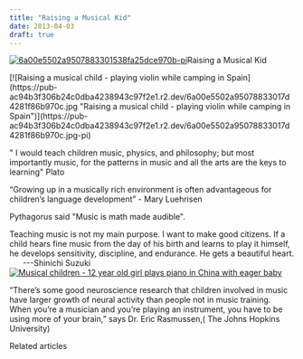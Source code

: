 ```yaml
---
title: "Raising a Musical Kid"
date: 2013-04-03
draft: true
---
```


[![6a00e5502a9507883301538fa25dce970b-pi](https://pub-ac94b3f306b24c0dba4238943c97f2e1.r2.dev/6a00e5502a95078833017d4281f820970c.jpg "6a00e5502a9507883301538fa25dce970b-pi")](https://pub-ac94b3f306b24c0dba4238943c97f2e1.r2.dev/6a00e5502a95078833017d4281f820970c.jpg-pi)Raising a Musical Kid  
  
  
  

<!--more--> [![Raising a musical child - playing violin while camping in Spain](https://pub-ac94b3f306b24c0dba4238943c97f2e1.r2.dev/6a00e5502a95078833017d4281f86b970c.jpg "Raising a musical child - playing violin while camping in Spain")](https://pub-ac94b3f306b24c0dba4238943c97f2e1.r2.dev/6a00e5502a95078833017d4281f86b970c.jpg-pi)  
  
  
  
" I would teach children music, physics, and philosophy; but most importantly music, for the patterns in music and all the arts are the keys to learning" Plato  
  
“Growing up in a musically rich environment is often advantageous for children’s language development” - Mary Luehrisen  
  
  
Pythagorus said "Music is math made audible".  
  
Teaching music is not my main purpose. I want to make good citizens. If a child hears fine music from the day of his birth and learns to play it himself, he develops sensitivity, discipline, and endurance. He gets a beautiful heart.  
      ---Shinichi Suzuki  
[![Musical children - 12 year old girl plays piano in China with eager baby](https://pub-ac94b3f306b24c0dba4238943c97f2e1.r2.dev/6a00e5502a95078833017ee9f65010970d.jpg "Musical children - 12 year old girl plays piano in China with eager baby")](https://pub-ac94b3f306b24c0dba4238943c97f2e1.r2.dev/6a00e5502a95078833017ee9f65010970d.jpg-pi)  
  
“There’s some good neuroscience research that children involved in music have larger growth of neural activity than people not in music training. When you’re a musician and you’re playing an instrument, you have to be using more of your brain,” says Dr. Eric Rasmussen,( The Johns Hopkins University)  

Related articles


